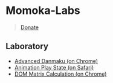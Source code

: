 # Momoka-Labs

> [Donate](http://git.hub.moe/donate.html)


## Laboratory

- [Advanced Danmaku (on Chrome)](http://git.hub.moe/laboratory/advanced-danmaku.html)
- [Animation Play State (on Safari)](http://git.hub.moe/laboratory/animation-play-state.html)
- [DOM Matrix Calculation (on Chrome)](http://git.hub.moe/laboratory/dom-matrix-calculation.html)
